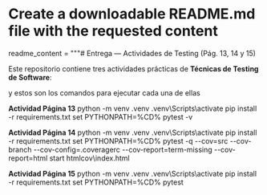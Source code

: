 # Create a downloadable README.md file with the requested content
readme_content = """# Entrega — Actividades de Testing (Pág. 13, 14 y 15)

Este repositorio contiene tres actividades prácticas de **Técnicas de Testing de Software**:

y estos son los comandos para ejecutar cada una de ellas

**Actividad Página 13**
python -m venv .venv
.venv\Scripts\activate
pip install -r requirements.txt
set PYTHONPATH=%CD%
pytest -v

**Actividad Página 14**
python -m venv .venv
.venv\Scripts\activate
pip install -r requirements.txt
set PYTHONPATH=%CD%
pytest -q --cov=src --cov-branch --cov-config=.coveragerc --cov-report=term-missing --cov-report=html
start htmlcov\index.html

**Actividad Página 15**
python -m venv .venv
.venv\Scripts\activate
pip install -r requirements.txt
set PYTHONPATH=%CD%
pytest
